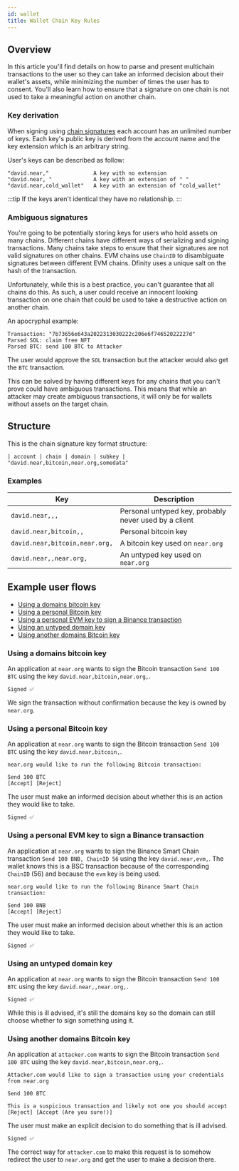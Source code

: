 ```yaml
---
id: wallet
title: Wallet Chain Key Rules 
---
```


## Overview

In this article you'll find details on how to parse and present multichain transactions to the user so they can take an informed decision about their wallet's assets, while minimizing the number of times the user has to consent.
You'll also learn how to ensure that a signature on one chain is not used to take a meaningful action on another chain.

### Key derivation

When signing using [chain signatures](../chain-signatures.md) each account has an unlimited number of keys. Each key's public key is derived from the account name and the key extension which is an arbitrary string. 

User's keys can be described as follow:

```
"david.near,"              A key with no extension
"david.near, "             A key with an extension of " "
"david.near,cold_wallet"   A key with an extension of "cold_wallet"
```

:::tip
If the keys aren't identical they have no relationship.
:::

### Ambiguous signatures

You're going to be potentially storing keys for users who hold assets on many chains. Different chains have different ways of serializing and signing transactions. Many chains take steps to ensure that their signatures are not valid signatures on other chains. EVM chains use `ChainID` to disambiguate signatures between different EVM chains. Dfinity uses a unique salt on the hash of the transaction.

Unfortunately, while this is a best practice, you can't guarantee that all chains do this. As such, a user could receive an innocent looking transaction on one chain that could be used to take a destructive action on another chain.

An apocryphal example:

```
Transaction: "7b73656e643a2022313030222c206e6f74652022227d"
Parsed SOL: claim free NFT
Parsed BTC: send 100 BTC to Attacker
```

The user would approve the `SOL` transaction but the attacker would also get the `BTC` transaction.

This can be solved by having different keys for any chains that you can't prove could have ambiguous transactions. This means that while an attacker may create ambiguous transactions, it will only be for wallets without assets on the target chain.


## Structure

This is the chain signature key format structure:

```
| account | chain | domain | subkey |
"david.near,bitcoin,near.org,somedata"
```

### Examples

| Key | Description |
|-----|-------------|
| `david.near,,,`                |  Personal untyped key, probably never used by a client |
| `david.near,bitcoin,,`         |  Personal bitcoin key |
| `david.near,bitcoin,near.org,` |  A bitcoin key used on `near.org` |
| `david.near,,near.org,`        |  An untyped key used on `near.org` |


## Example user flows

- [Using a domains bitcoin key](#using-a-domains-bitcoin-key)
- [Using a personal Bitcoin key](#using-a-personal-bitcoin-key)
- [Using a personal EVM key to sign a Binance transaction](#using-a-personal-evm-key-to-sign-a-binance-transaction)
- [Using an untyped domain key](#using-an-untyped-domain-key)
- [Using another domains Bitcoin key](#using-another-domains-bitcoin-key)

### Using a domains bitcoin key

An application at `near.org` wants to sign the Bitcoin transaction `Send 100 BTC` using the key `david.near,bitcoin,near.org,`.

```
Signed ✅
```

We sign the transaction without confirmation because the key is owned by `near.org`.

### Using a personal Bitcoin key

An application at `near.org` wants to sign the Bitcoin transaction `Send 100 BTC` using the key `david.near,bitcoin,`.

```
near.org would like to run the following Bitcoin transaction:

Send 100 BTC
[Accept] [Reject]
```

The user must make an informed decision about whether this is an action they would like to take.

```
Signed ✅
```

### Using a personal EVM key to sign a Binance transaction

An application at `near.org` wants to sign the Binance Smart Chain transaction `Send 100 BNB, ChainID 56` using the key `david.near,evm,`. The wallet knows this is a BSC transaction because of the corresponding `ChainID` (56) and because the `evm` key is being used.

```
near.org would like to run the following Binance Smart Chain transaction:

Send 100 BNB
[Accept] [Reject]
```

The user must make an informed decision about whether this is an action they would like to take.

```
Signed ✅
```

### Using an untyped domain key

An application at `near.org` wants to sign the Bitcoin transaction `Send 100 BTC` using the key `david.near,,near.org,`.

```
Signed ✅
```

While this is ill advised, it's still the domains key so the domain can still choose whether to sign something using it.

### Using another domains Bitcoin key

An application at `attacker.com` wants to sign the Bitcoin transaction `Send 100 BTC` using the key `david.near,bitcoin,near.org,`.

```
Attacker.com would like to sign a transaction using your credentials from near.org

Send 100 BTC

This is a suspicious transaction and likely not one you should accept
[Reject] [Accept (Are you sure!)]
```

The user must make an explicit decision to do something that is ill advised.

```
Signed ✅
```

The correct way for `attacker.com` to make this request is to somehow redirect the user to `near.org` and get the user to make a decision there.
